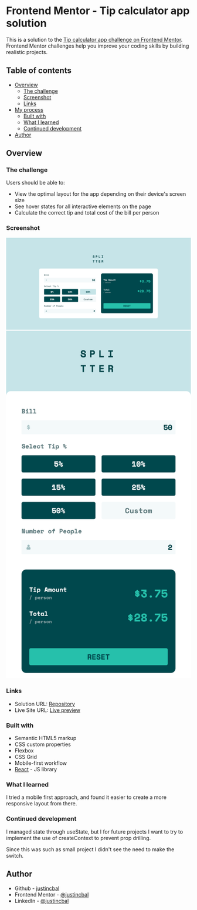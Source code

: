 # Frontend Mentor - Tip calculator app solution

This is a solution to the [Tip calculator app challenge on Frontend Mentor](https://www.frontendmentor.io/challenges/tip-calculator-app-ugJNGbJUX). Frontend Mentor challenges help you improve your coding skills by building realistic projects.

## Table of contents

- [Overview](#overview)
  - [The challenge](#the-challenge)
  - [Screenshot](#screenshot)
  - [Links](#links)
- [My process](#my-process)
  - [Built with](#built-with)
  - [What I learned](#what-i-learned)
  - [Continued development](#continued-development)
- [Author](#author)

## Overview

### The challenge

Users should be able to:

- View the optimal layout for the app depending on their device's screen size
- See hover states for all interactive elements on the page
- Calculate the correct tip and total cost of the bill per person

### Screenshot

![Desktop Screenshot](./public/images/Tip-Calculator-desktop.png)
![Mobile Screenshot](./public/images/Tip-Calculator-mobile.png)


### Links

- Solution URL: [Repository](https://github.com/justincbal/Frontend-Mentor/tree/main/tip-calculator-app-main)
- Live Site URL: [Live preview](https://tip-calculator-frontend-mentor-eight.vercel.app/)

### Built with

- Semantic HTML5 markup
- CSS custom properties
- Flexbox
- CSS Grid
- Mobile-first workflow
- [React](https://reactjs.org/) - JS library

### What I learned

I tried a mobile first approach, and found it easier to create a more responsive layout from there. 

### Continued development

I managed state through useState, but I for future projects I want to try to implement the use of createContext to prevent prop drilling.

Since this was such as small project I didn't see the need to make the switch.


## Author

- Github - [justincbal](https://github.com/justincbal)
- Frontend Mentor - [@justincbal](https://www.frontendmentor.io/profile/justincbal)
- LinkedIn - [@justincbal](https://www.linkedin.com/in/justincbal/)

